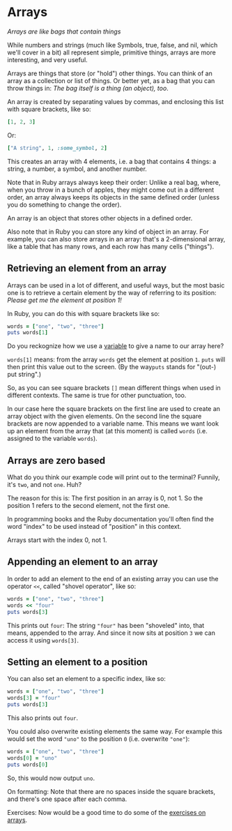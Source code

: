 # Arrays

*Arrays are like bags that contain things*

While numbers and strings (much like Symbols, true, false, and nil, which we'll
cover in a bit) all represent simple, primitive things, arrays are more
interesting, and very useful.

Arrays are things that store (or "hold") other things. You can think of an
array as a collection or list of things. Or better yet, as a bag that you can
throw things in: *The bag itself is a thing (an object), too*.

An array is created by separating values by commas, and enclosing this list
with square brackets, like so:

```ruby
[1, 2, 3]
```

Or:

```ruby
["A string", 1, :some_symbol, 2]
```

This creates an array with 4 elements, i.e. a bag that contains 4 things: a
string, a number, a symbol, and another number.

Note that in Ruby arrays always keep their order: Unlike a real bag, where,
when you throw in a bunch of apples, they might come out in a different order,
an array always keeps its objects in the same defined order (unless you do
something to change the order).

<p class="hint">
An array is an object that stores other objects in a defined order.
</p>

Also note that in Ruby you can store any kind of object in an array. For
example, you can also store arrays in an array: that's a 2-dimensional array,
like a table that has many rows, and each row has many cells ("things").

## Retrieving an element from an array

Arrays can be used in a lot of different, and useful ways, but the most basic
one is to retrieve a certain element by the way of referring to its position:
*Please get me the element at position 1!*

In Ruby, you can do this with square brackets like so:

```ruby
words = ["one", "two", "three"]
puts words[1]
```

Do you reckognize how we use a [variable](/variables_1.html) to give a name to
our array here?

`words[1]` means: from the array `words` get the element at position
`1`. `puts` will then print this value out to the screen. (By the way`puts`
stands for "(out-) put string".)

So, as you can see square brackets `[]` mean different things when used in
different contexts. The same is true for other punctuation, too.

In our case here the square brackets on the first line are used to create an
array object with the given elements. On the second line the square brackets
are now appended to a variable name. This means we want look up an element from
the array that (at this moment) is called `words` (i.e. assigned to the
variable `words`).

## Arrays are zero based

What do you think our example code will print out to the terminal? Funnily,
it's `two`, and not `one`. Huh?

The reason for this is: The first position in an array is 0, not 1. So the
position 1 refers to the second element, not the first one.

In programming books and the Ruby documentation you'll often find the word
"index" to be used instead of "position" in this context.

<p class="hint">
Arrays start with the index 0, not 1.
</p>

## Appending an element to an array

In order to add an element to the end of an existing array you can use the
operator `<<`, called "shovel operator", like so:

```ruby
words = ["one", "two", "three"]
words << "four"
puts words[3]
```

This prints out `four`: The string `"four"` has been "shoveled" into, that
means, appended to the array. And since it now sits at position `3` we can
access it using `words[3]`.

## Setting an element to a position

You can also set an element to a specific index, like so:

```ruby
words = ["one", "two", "three"]
words[3] = "four"
puts words[3]
```

This also prints out `four`.

You could also overwrite existing elements the same way. For example this
would set the word `"uno"` to the position `0` (i.e. overwrite `"one"`):

```ruby
words = ["one", "two", "three"]
words[0] = "uno"
puts words[0]
```

So, this would now output `uno`.

<p class="hint formatting">
On formatting: Note that there are no spaces inside the square brackets,
and there's one space after each comma.
</p>

Exercises: Now would be a good time to do some of the [exercises on
arrays](/exercises/arrays_1.html).
